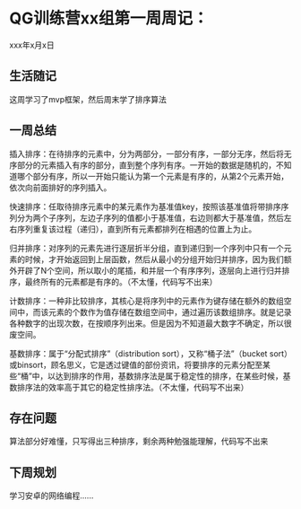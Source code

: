 # QG训练营xx组第一周周记：
xxx年x月x日

## 生活随记

这周学习了mvp框架，然后周末学了排序算法

## 一周总结

插入排序：在待排序的元素中，分为两部分，一部分有序，一部分无序，然后将无序部分的元素插入有序的部分，直到整个序列有序。一开始的数据是随机的，不知道哪个部分有序，所以一开始只能认为第一个元素是有序的，从第2个元素开始，依次向前面排好的序列插入。



快速排序：任取待排序元素中的某元素作为基准值key，按照该基准值将带排序序列分为两个子序列，左边子序列的值都小于基准值，右边则都大于基准值，然后左右序列重复该过程（递归），直到所有元素都排列在相遇的位置上为止。



归并排序：对序列的元素先进行逐层折半分组，直到递归到一个序列中只有一个元素的时候，才开始返回到上层函数，然后从最小的分组开始归并排序，因为我们额外开辟了N个空间，所以取小的尾插，和并层一个有序序列，逐层向上进行归并排序，最终所有的元素都是有序的。（不太懂，代码写不出来）



 计数排序：一种非比较排序，其核心是将序列中的元素作为键存储在额外的数组空间中，而该元素的个数作为值存储在数组空间中，通过遍历该数组排序。就是记录各种数字的出现次数，在按顺序列出来。但是因为不知道最大数字不确定，所以很废空间。



基数排序：属于“分配式排序”（distribution sort），又称“桶子法”（bucket sort）或binsort，顾名思义，它是透过键值的部份资讯，将要排序的元素分配至某些“桶”中，以达到排序的作用，基数排序法是属于稳定性的排序，在某些时候，基数排序法的效率高于其它的稳定性排序法。（不太懂，代码写不出来）


## 存在问题

算法部分好难懂，只写得出三种排序，剩余两种勉强能理解，代码写不出来

## 下周规划

学习安卓的网络编程......

